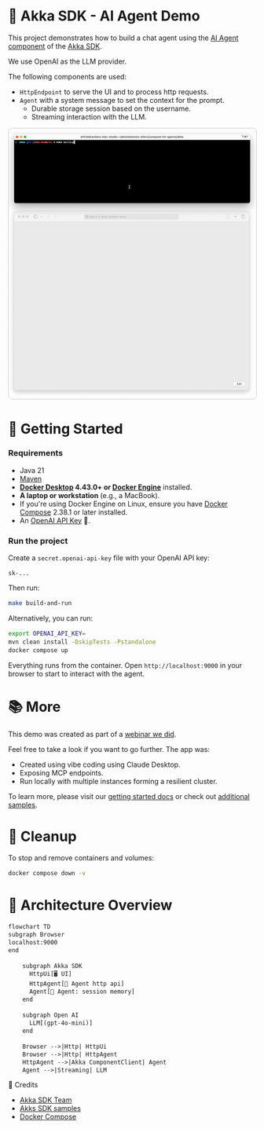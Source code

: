 # 🧠 Akka SDK - AI Agent Demo

This project demonstrates how to build a chat agent using the
[AI Agent component](https://doc.akka.io/java/agents.html) of the
[Akka SDK](https://doc.akka.io/).

We use OpenAI as the LLM provider.

The following components are used:

- `HttpEndpoint` to serve the UI and to process http requests.
- `Agent` with a system message to set the context for the prompt.
  + Durable storage session based on the username.
  + Streaming interaction with the LLM.

<p align="center">
  <img src="demo.gif"
       alt="Akka SDK AI Agent"
       width="900"
       style="border: 1px solid #ccc; border-radius: 8px;" />
</p>

# 🚀 Getting Started

### Requirements

- Java 21
- [Maven]
- **[Docker Desktop] 4.43.0+ or [Docker Engine]** installed.
- **A laptop or workstation** (e.g., a MacBook).
- If you're using Docker Engine on Linux, ensure you have [Docker Compose] 2.38.1 or later installed.
- An [OpenAI API Key](https://platform.openai.com/api-keys) 🔑.

### Run the project

Create a `secret.openai-api-key` file with your OpenAI API key:

```plaintext
sk-...
```

Then run:

```sh
make build-and-run
```

Alternatively, you can run:

```sh
export OPENAI_API_KEY=
mvn clean install -DskipTests -Pstandalone
docker compose up
```

Everything runs from the container. Open `http://localhost:9000` in your browser to start to interact with the agent.

# 📚 More

This demo was created as part of a [webinar we did](https://akka.io/blog/webinar-creating-certainty-in-the-age-of-agentic-ai).

Feel free to take a look if you want to go further. The app was:

- Created using vibe coding using Claude Desktop.
- Exposing MCP endpoints.
- Run locally with multiple instances forming a resilient cluster.

To learn more, please visit our
[getting started docs](https://doc.akka.io/getting-started/index.html)
or check out [additional samples](https://github.com/akka-samples).

# 🧹 Cleanup

To stop and remove containers and volumes:

```sh
docker compose down -v
```

# 🔧 Architecture Overview

```mermaid
flowchart TD
subgraph Browser
localhost:9000
end

    subgraph Akka SDK
      HttpUi[🖥️ UI]
      HttpAgent[🎯 Agent http api]
      Agent[🧠 Agent: session memory]      
    end

    subgraph Open AI      
      LLM[(gpt-4o-mini)]
    end

    Browser -->|Http| HttpUi
    Browser -->|Http| HttpAgent
    HttpAgent -->|Akka ComponentClient| Agent
    Agent -->|Streaming| LLM
```

📎 Credits

- [Akka SDK Team]
- [Akks SDK samples](https://github.com/akka-samples)
- [Docker Compose]

[Maven]: http://maven.apache.org/
[Akka SDK Team]: https://docs.akka.io/
[Docker Compose]: https://github.com/docker/compose
[Docker Desktop]: https://www.docker.com/products/docker-desktop/
[Docker Engine]: https://docs.docker.com/engine/
